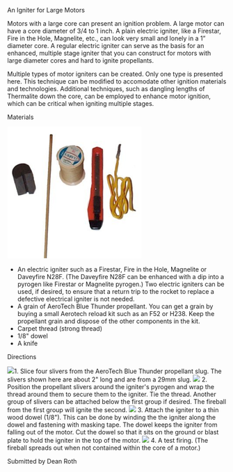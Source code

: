An Igniter for Large Motors

Motors with a large core can present an ignition problem. A large motor can have a core diameter of 3/4 to 1 inch. A plain electric igniter, like a Firestar, Fire in the Hole, Magnelite, etc., can look very small and lonely in a 1” diameter core. A regular electric igniter can serve as the basis for an enhanced, multiple stage igniter that you can construct for motors with large diameter cores and hard to ignite propellants.

Multiple types of motor igniters can be created. Only one type is presented here. This technique can be modified to accomodate other ignition materials and technologies. Additional techniques, such as dangling lengths of Thermalite down the core, can be employed to enhance motor ignition, which can be critical when igniting multiple stages.

Materials

![](/images/ig1.jpg)

- An electric igniter such as a Firestar, Fire in the Hole, Magnelite or Daveyfire N28F. (The Daveyfire N28F can be enhanced with a dip into a pyrogen like Firestar or Magnelite pyrogen.) Two electric igniters can be used, if desired, to ensure that a return trip to the rocket to replace a defective electrical igniter is not needed. 
- A grain of AeroTech Blue Thunder propellant. You can get a grain by buying a small Aerotech reload kit such as an F52 or H238. Keep the propellant grain and dispose of the other components in the kit. 
- Carpet thread (strong thread) 
- 1/8" dowel 
- A knife

Directions

 ![](/images/ig2.jpg)1. Slice four slivers from the AeroTech Blue Thunder propellant slug. The slivers shown here are about 2" long and are from a 29mm slug. ![](/images/ig3.jpg)
2. Position the propellant slivers around the igniter's pyrogen and wrap the thread around them to secure them to the igniter. Tie the thread. Another group of slivers can be attached below the first group if desired. The fireball from the first group will ignite the second. ![](/images/ig4.jpg)
3. Attach the igniter to a thin wood dowel (1/8"). This can be done by winding the the igniter along the dowel and fastening with masking tape. The dowel keeps the igniter from falling out of the motor. Cut the dowel so that it sits on the ground or blast plate to hold the igniter in the top of the motor. ![](/images/ig5.jpg)
4. A test firing. (The fireball spreads out when not contained within the core of a motor.)

Submitted by Dean Roth

